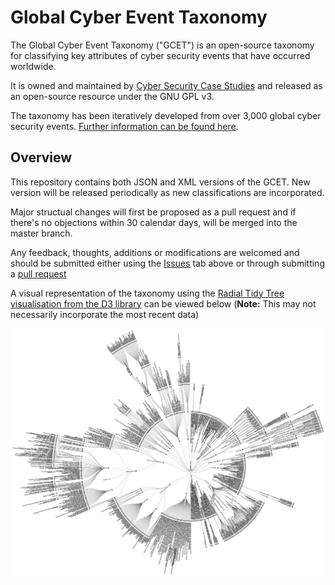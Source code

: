 # Global Cyber Event Taxonomy
The Global Cyber Event Taxonomy ("GCET") is an open-source taxonomy for classifying key attributes of cyber security events that have occurred worldwide.

It is owned and maintained by [Cyber Security Case Studies](https://www.cybersecuritycasestudies.com/) and released as an open-source resource under the GNU GPL v3.

The taxonomy has been iteratively developed from over 3,000 global cyber security events. [Further information can be found here](https://www.cybersecuritycasestudies.com/global-cyber-event-taxonomy).

## Overview
This repository contains both JSON and XML versions of the GCET. New version will be released periodically as new classifications are incorporated.

Major structual changes will first be proposed as a pull request and if there's no objections within 30 calendar days, will be merged into the master branch.

Any feedback, thoughts, additions or modifications are welcomed and should be submitted either using the [Issues](/issues) tab above or through submitting a [pull request](/pulls)

A visual representation of the taxonomy using the [Radial Tidy Tree visualisation from the D3 library](https://github.com/d3/d3) can be viewed below (**Note:** This may not necessarily incorporate the most recent data)

![alt text](/gcet-taxonomy-full-view.png "Full view of the Global Cyber Event Taxonomy laid out as a radial tree")
